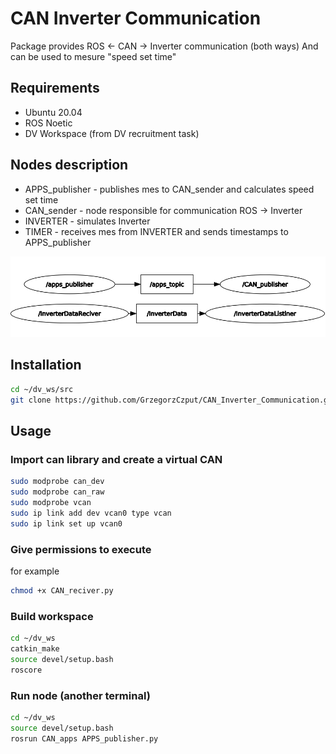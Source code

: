 # CAN Inverter Communication

Package provides ROS <- CAN -> Inverter communication (both ways)
And can be used to mesure "speed set time"


## Requirements
- Ubuntu 20.04
- ROS Noetic
- DV Workspace (from DV recruitment task)


## Nodes description
- APPS_publisher - publishes mes to CAN_sender and calculates speed set time
- CAN_sender - node responsible for communication ROS -> Inverter
- INVERTER - simulates Inverter
- TIMER - receives mes from INVERTER and sends timestamps to APPS_publisher

![](CanApps.png)

## Installation



```bash
cd ~/dv_ws/src
git clone https://github.com/GrzegorzCzput/CAN_Inverter_Communication.git CAN_apps/
```

## Usage
### Import can library and create a virtual CAN

```bash
sudo modprobe can_dev
sudo modprobe can_raw
sudo modprobe vcan
sudo ip link add dev vcan0 type vcan
sudo ip link set up vcan0
```

### Give permissions to execute
for example
``` bash 
chmod +x CAN_reciver.py
```

### Build workspace
```bash
cd ~/dv_ws
catkin_make
source devel/setup.bash
roscore
```

### Run node (another terminal)
```bash
cd ~/dv_ws
source devel/setup.bash
rosrun CAN_apps APPS_publisher.py 
```
